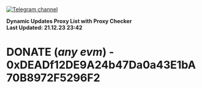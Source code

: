 [![Telegram channel](https://img.shields.io/endpoint?url=https://runkit.io/damiankrawczyk/telegram-badge/branches/master?url=https://t.me/n4z4v0d)](https://t.me/n4z4v0d) 

**Dynamic Updates Proxy List with Proxy Checker**  
**Last Updated: 21.12.23 23:42**

# DONATE (_any evm_) - 0xDEADf12DE9A24b47Da0a43E1bA70B8972F5296F2

